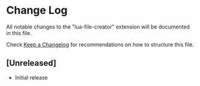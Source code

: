 # Change Log

All notable changes to the "lua-file-creator" extension will be documented in this file.

Check [Keep a Changelog](http://keepachangelog.com/) for recommendations on how to structure this file.

## [Unreleased]

- Initial release
